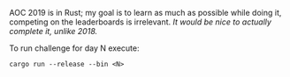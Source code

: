 AOC 2019 is in Rust; my goal is to learn as much as possible while doing it, competing on the leaderboards is irrelevant. *It would be nice to actually complete it, unlike 2018.*

To run challenge for day N execute:

``` shell
cargo run --release --bin <N>
```
